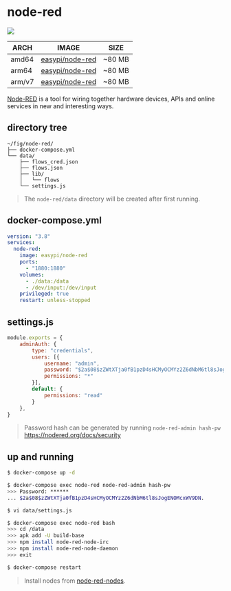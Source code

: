 node-red
========

![](https://github.com/easypi/docker-node-red/actions/workflows/build.yaml/badge.svg)

ARCH     | IMAGE                    | SIZE
---------|--------------------------|--------
amd64    | [easypi/node-red][2]     | ~80 MB
arm64    | [easypi/node-red][2]     | ~80 MB
arm/v7   | [easypi/node-red][2]     | ~80 MB

[Node-RED][1] is a tool for wiring together hardware devices, APIs and online
services in new and interesting ways.

## directory tree

```
~/fig/node-red/
├── docker-compose.yml
└── data/
    ├── flows_cred.json
    ├── flows.json
    ├── lib/
    │   └── flows
    └── settings.js
```

> The `node-red/data` directory will be created after first running.

## docker-compose.yml

```yaml
version: "3.8"
services:
  node-red:
    image: easypi/node-red
    ports:
      - "1880:1880"
    volumes:
      - ./data:/data
      - /dev/input:/dev/input
    privileged: true
    restart: unless-stopped
```

## settings.js

```javascript
module.exports = {
    adminAuth: {
        type: "credentials",
        users: [{
            username: "admin",
            password: "$2a$08$zZWtXTja0fB1pzD4sHCMyOCMYz2Z6dNbM6tl8sJogENOMcxWV9DN.",
            permissions: "*"
        }],
        default: {
            permissions: "read"
        }
    },
}
```

> Password hash can be generated by running `node-red-admin hash-pw`
> <https://nodered.org/docs/security>

## up and running

```bash
$ docker-compose up -d

$ docker-compose exec node-red node-red-admin hash-pw
>>> Password: ******
... $2a$08$zZWtXTja0fB1pzD4sHCMyOCMYz2Z6dNbM6tl8sJogENOMcxWV9DN.

$ vi data/settings.js

$ docker-compose exec node-red bash
>>> cd /data
>>> apk add -U build-base
>>> npm install node-red-node-irc
>>> npm install node-red-node-daemon
>>> exit

$ docker-compose restart
```

> Install nodes from [node-red-nodes](https://github.com/node-red/node-red-nodes).

[1]: http://nodered.org/
[2]: https://hub.docker.com/r/easypi/node-red
